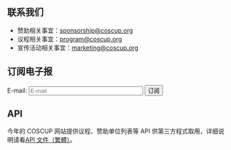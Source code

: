 ## 联系我们

* 赞助相关事宜：<sponsorship@coscup.org>
* 议程相关事宜：<program@coscup.org>
* 宣传活动相关事宜：<marketing@coscup.org>

<h2 id="subscribe">订阅电子报</h2>

<form action="https://groups.google.com/group/coscup-2011-notifiyme/boxsubscribe" method="get" target="_blank">
<input type="hidden" name="hl" value="zh-CN">
<p><label>E-mail: <input type="email" name="email" size="30" placeholder="E-mail" required /></label> <input type="submit" value="订阅" /></p>
</form>

## API

今年的 COSCUP 网站提供议程、赞助单位列表等 API 供第三方程式取用，详细说明请看[API 文件（繁體）](/2011/zh-tw/api/)。